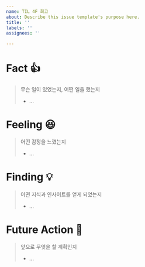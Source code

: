 ```yaml
---
name: TIL 4F 회고
about: Describe this issue template's purpose here.
title: ''
labels: ''
assignees: ''

---
```


# Fact 👍
> 무슨 일이 있었는지, 어떤 일을 했는지
> * ...

# Feeling 😆 
> 어떤 감정을 느꼈는지
> * ...

# Finding 💡 
> 어떤 지식과 인사이트를 얻게 되었는지
> * ...

# Future Action 🏃
> 앞으로 무엇을 할 계획인지
> * ...

